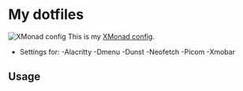 # My dotfiles

![XMonad config](https://github.com/Bassist228/screenshots/blob/main/dotfiles.png?raw=true)
This is my [XMonad config](https://github.com/Bassist228/XMonad-config).

- Settings for:
        -Alacritty
        -Dmenu
        -Dunst
        -Neofetch
        -Picom
        -Xmobar
## Usage
